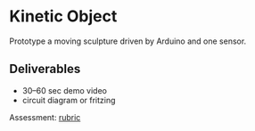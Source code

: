 # Kinetic Object
Prototype a moving sculpture driven by Arduino and one sensor.

## Deliverables
- 30–60 sec demo video
- circuit diagram or fritzing

Assessment: [rubric](../assessment/rubric.md)
